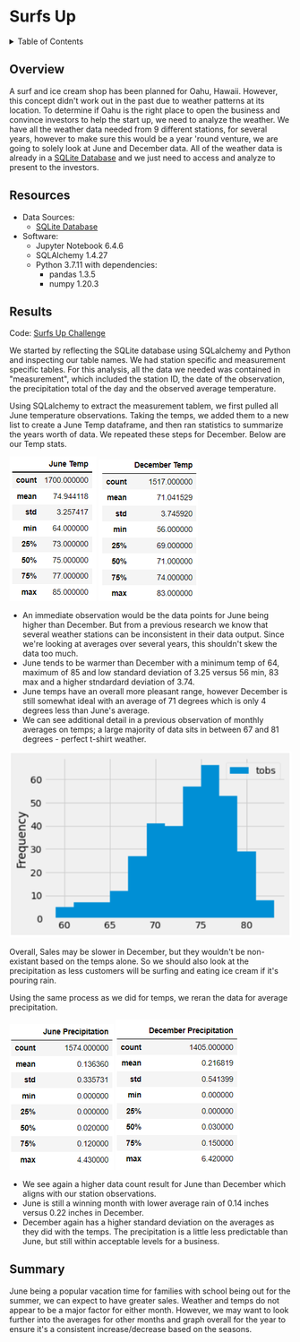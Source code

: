 # Surfs Up

<details><summary>Table of Contents</summary>
<p>

1. [Overview](https://github.com/catsdata/surfs_up#overview)
2. [Resources](https://github.com/catsdata/surfs_up#resources)
3. [Results](https://github.com/catsdata/surfs_up#results)
4. [Summary](https://github.com/catsdata/surfs_up#summary)

</p>
</details>

## Overview

A surf and ice cream shop has been planned for Oahu, Hawaii.  However, this concept didn't work out in the past due to weather patterns at its location.  To determine if Oahu is the right place to open the business and convince investors to help the start up, we need to analyze the weather.  We have all the weather data needed from 9 different stations, for several years, however to make sure this would be a year 'round venture, we are going to solely look at June and December data.  All of the weather data is already in a [SQLite Database](https://github.com/catsdata/surfs_up/blob/main/hawaii.sqlite) and we just need to access and analyze to present to the investors.  

## Resources

- Data Sources: 
    - [SQLite Database](https://github.com/catsdata/surfs_up/blob/main/hawaii.sqlite)
- Software:  
    - Jupyter Notebook 6.4.6
    - SQLAlchemy 1.4.27
    - Python 3.7.11 with dependencies: 
        - pandas 1.3.5
        - numpy 1.20.3
    
## Results

Code:  [Surfs Up Challenge](https://github.com/catsdata/surfs_up/blob/main/SurfsUp_Challenge.ipynb)

We started by reflecting the SQLite database using SQLalchemy and Python and inspecting our table names.  We had station specific and measurement specific tables.  For this analysis, all the data we needed was contained in "measurement", which included the station ID, the date of the observation, the precipitation total of the day and the observed average temperature.  

Using SQLalchemy to extract the measurement tablem, we first pulled all June temperature observations.  Taking the temps, we added them to a new list to create a June Temp dataframe, and then ran statistics to summarize the years worth of data.  We repeated these steps for December.  Below are our Temp stats.

![June Temps](https://github.com/catsdata/surfs_up/blob/main/images/junestats.PNG)  ![December Temps](https://github.com/catsdata/surfs_up/blob/main/images/decstats.PNG)

- An immediate observation would be the data points for June being higher than December.  But from a previous research we know that several weather stations can be inconsistent in their data output.  Since we're looking at averages over several years, this shouldn't skew the data too much.
- June tends to be warmer than December with a minimum temp of 64, maximum of 85 and low standard deviation of 3.25 versus 56 min, 83 max and a higher stndardard deviation of 3.74.   
- June temps have an overall more pleasant range, however December is still somewhat ideal with an average of 71 degrees which is only 4 degrees less than June's average.  
- We can see additional detail in a previous observation of monthly averages on temps; a large majority of data sits in between 67 and 81 degrees - perfect t-shirt weather.

![Freq](https://github.com/catsdata/surfs_up/blob/main/images/freq.PNG)

Overall, Sales may be slower in December, but they wouldn't be non-existant based on the temps alone.  So we should also look at the precipitation as less customers will be surfing and eating ice cream if it's pouring rain.

Using the same process as we did for temps, we reran the data for average precipitation.  

![June Precip](https://github.com/catsdata/surfs_up/blob/main/images/juneprecip.PNG)    ![December Precip](https://github.com/catsdata/surfs_up/blob/main/images/decprecip.PNG)

- We see again a higher data count result for June than December which aligns with our station observations.
- June is still a winning month with lower average rain of 0.14 inches versus 0.22 inches in December.
- December again has a higher standard deviation on the averages as they did with the temps.  The precipitation is a little less predictable than June, but still within acceptable levels for a business.  


## Summary

June being a popular vacation time for families with school being out for the summer, we can expect to have greater sales.  Weather and temps do not appear to be a major factor for either month.  However, we may want to look further into the averages for other months and graph overall for the year to ensure it's a consistent increase/decrease based on the seasons.   

